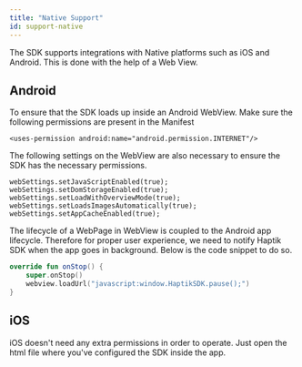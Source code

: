 ```yaml
---
title: "Native Support"
id: support-native
---
```


The SDK supports integrations with Native platforms such as iOS and Android. This is done with the help of a Web View.

## Android

To ensure that the SDK loads up inside an Android WebView. Make sure the following permissions are present in the Manifest

    <uses-permission android:name="android.permission.INTERNET"/>

The following settings on the WebView are also necessary to ensure the SDK has the necessary permissions.

    webSettings.setJavaScriptEnabled(true);
    webSettings.setDomStorageEnabled(true);
    webSettings.setLoadWithOverviewMode(true);
    webSettings.setLoadsImagesAutomatically(true);
    webSettings.setAppCacheEnabled(true);

The lifecycle of a WebPage in WebView is coupled to the Android app lifecycle. Therefore for proper user experience, we need to notify Haptik SDK when the app goes in background. Below is the code snippet to do so.

```kotlin
override fun onStop() {
    super.onStop()
    webview.loadUrl("javascript:window.HaptikSDK.pause();")
}
```

## iOS

iOS doesn't need any extra permissions in order to operate. Just open the html file where you've configured the SDK inside the app.
